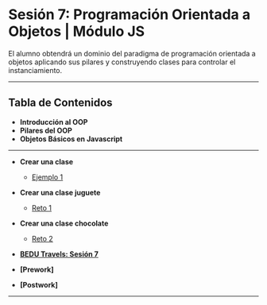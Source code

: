 # Sesión 7: Programación Orientada a Objetos | Módulo JS

El alumno obtendrá un dominio del paradigma de programación orientada a objetos aplicando sus pilares y construyendo clases para controlar el instanciamiento. 


***

## Tabla de Contenidos
  
  - **Introducción al OOP**
  - **Pilares del OOP**
  - **Objetos Básicos en Javascript**
  
  <hr>
  
  - **Crear una clase**
    - [Ejemplo 1](./Ejemplo-01)
 
  - **Crear una clase juguete**
    - [Reto 1](./reto1)
    
  - **Crear una clase chocolate**
    - [Reto 2](./reto2)
    
    
  - **[BEDU Travels: Sesión 7](https://github.com/mikenieva/B1-Programacion-Con-Javascript-Expert/blob/master/BEDU-Travels.md#sesi%C3%B3n-7-programaci%C3%B3n-orientada-a-objetos)**
  
  - **[Prework]**
  - **[Postwork]**
  
***

